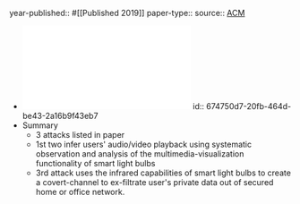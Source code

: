 year-published:: #[[Published 2019]] 
paper-type:: 
source:: [ACM](https://dl.acm.org/doi/abs/10.1145/3351256)

- ![Light Ears: Information Leakage via Smart Lights](../assets/3351256_1732641926328_0.pdf)
  id:: 674750d7-20fb-464d-be43-2a16b9f43eb7
- Summary
	- 3 attacks listed in paper
	- 1st two infer users' audio/video playback using systematic observation and analysis of the multimedia-visualization functionality of smart light bulbs
	- 3rd attack uses the infrared capabilities of smart light bulbs to create a covert-channel to ex-filtrate user's private data out of secured home or office network.